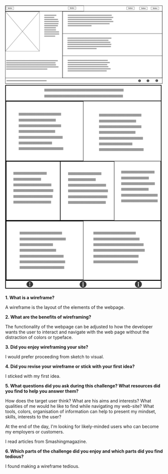 ![My Site Index Wireframe](/phase-0/week-2/imgs/wireframe-index.png)
![My Blog Wireframe](/phase-0/week-2/imgs/wireframe-blog-index.png)

**1. What is a wireframe?**

 A wireframe is the layout of the elements of the webpage.

**2. What are the benefits of wireframing?**

The functionality of the webpage can be adjusted to how the developer wants the user to interact and navigate with the web page without the distraction of colors or typeface.

**3. Did you enjoy wireframing your site?**

I would prefer proceeding from sketch to visual. 

**4. Did you revise your wireframe or stick with your first idea?**

I sticked with my first idea.

**5. What questions did you ask during this challenge? What resources did you find to help you answer them?**

How does the target user think? What are his aims and interests? What qualities of me would he like to find while navigating my web-site? What tools, colors, organisation of information can help to present my mindset, skills, interests to the user?

At the end of the day, I'm looking for likely-minded users who can become my employers or customers. 

I read articles from Smashingmagazine.

**6. Which parts of the challenge did you enjoy and which parts did you find tedious?**

I found making a wireframe tedious.